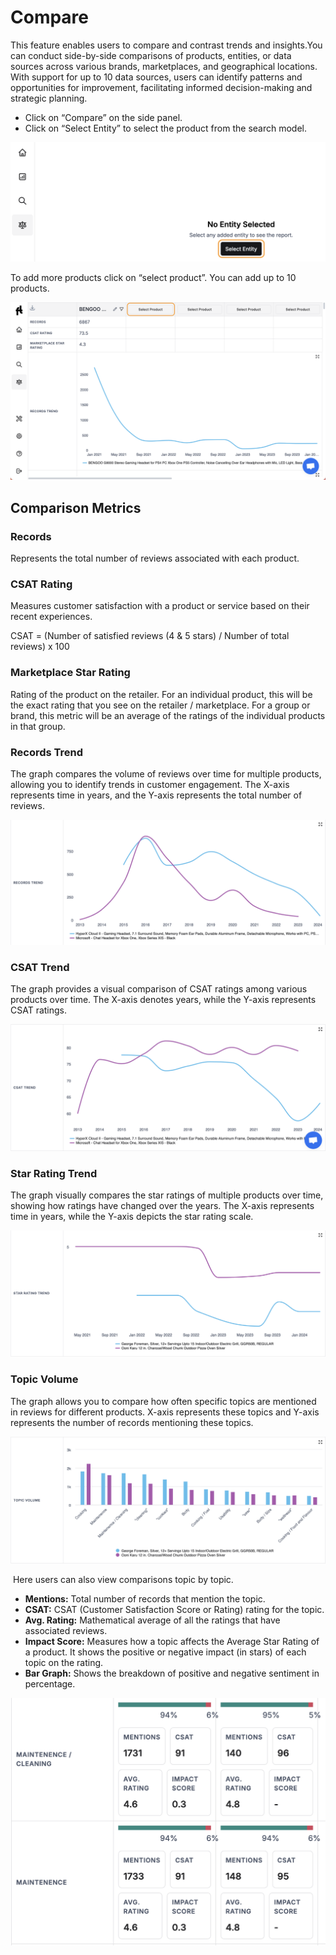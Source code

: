 # **Compare**

This feature enables users to compare and contrast trends and insights.You can conduct side-by-side comparisons of products, entities, or data sources across various brands, marketplaces, and geographical locations. With support for up to 10 data sources, users can identify patterns and opportunities for improvement, facilitating informed decision-making and strategic planning.

- Click on “Compare” on the side panel.
- Click on “Select Entity” to select the product from the search model.

![select-entity](/img/help/guides/compare/compare.png)

To add more products click on “select product”. You can add up to 10 products.

![add-entity](/img/help/guides/compare/add-entity.png)

## **Comparison Metrics**

### **Records**

Represents the total number of reviews associated with each product.


### **CSAT Rating**

Measures customer satisfaction with a product or service based on their recent experiences.

CSAT = (Number of satisfied reviews (4 & 5 stars) / Number of total reviews) x 100 


### **Marketplace Star Rating**

Rating of the product on the retailer. For an individual product, this will be the exact rating that you see on the retailer / marketplace. For a group or brand, this metric will be an average of the ratings of the individual products in that group.


### **Records Trend**

The graph compares the volume of reviews over time for multiple products, allowing you to identify trends in customer engagement. The X-axis represents time in years, and the Y-axis represents the total number of reviews.

![records-trend](/img/help/guides/compare/records-trend.png)


### **CSAT Trend**

The graph provides a visual comparison of CSAT ratings among various products over time. The X-axis denotes years, while the Y-axis represents CSAT ratings.

![csat-trend](/img/help/guides/compare/csat-trend.png)


### **Star Rating Trend**

The graph visually compares the star ratings of multiple products over time, showing how ratings have changed over the years. The X-axis represents time in years, while the Y-axis depicts the star rating scale.

![star-rating-trend](/img/help/guides/compare/star-rating-trend.png)


### **Topic Volume**

The graph allows you to compare how often specific topics are mentioned in reviews for different products. X-axis represents these topics and Y-axis represents the number of records mentioning these topics.

![topic-volume](/img/help/guides/compare/topic-volume.png)

 Here users can also view comparisons topic by topic.

-  **Mentions:** Total number of records that mention the topic.
-  **CSAT:** CSAT (Customer Satisfaction Score or Rating) rating for the topic.
-  **Avg. Rating:** Mathematical average of all the ratings that have associated reviews. 
-  **Impact Score:** Measures how a topic affects the Average Star Rating of a product. It shows the positive or negative impact (in stars) of each topic on the rating.
-  **Bar Graph:** Shows the breakdown of positive and negative sentiment in percentage.

![topic-by-topic](/img/help/guides/compare/topic-by-topic.png)
